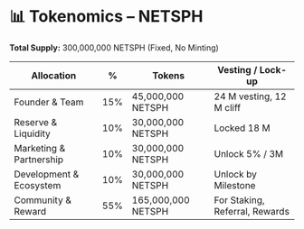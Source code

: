 # 📊 Tokenomics – NETSPH

**Total Supply:** 300,000,000 NETSPH (Fixed, No Minting)

| Allocation              | %   | Tokens            | Vesting / Lock-up                |
|-------------------------|-----|-------------------|----------------------------------|
| Founder & Team          | 15% | 45,000,000 NETSPH | 24 M vesting, 12 M cliff         |
| Reserve & Liquidity     | 10% | 30,000,000 NETSPH | Locked 18 M                      |
| Marketing & Partnership | 10% | 30,000,000 NETSPH | Unlock 5% / 3M                   |
| Development & Ecosystem | 10% | 30,000,000 NETSPH | Unlock by Milestone              |
| Community & Reward      | 55% | 165,000,000 NETSPH| For Staking, Referral, Rewards   |
